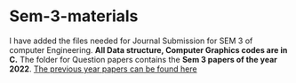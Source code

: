 # Sem-3-materials
I have added the files needed for Journal Submission for SEM 3 of computer Engineering.
**All Data structure, Computer Graphics codes are in C.**
The folder for Question papers contains the **Sem 3 papers of the year 2022**.
[The previous year papers can be found here](https://muquestionpapers.com/)
